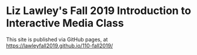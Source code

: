 # Liz Lawley's Fall 2019 Introduction to Interactive Media Class

This site is published via GitHub pages, at https://lawleyfall2019.github.io/110-fall2019/
